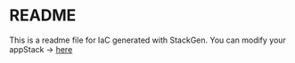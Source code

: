 # README
This is a readme file for IaC generated with StackGen.
You can modify your appStack -> [here](http://main.dev.stackgen.com/appstacks/a5b3f536-c390-4319-9863-a280c4f8975b)
